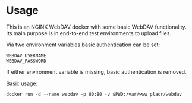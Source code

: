 # Usage
This is an NGINX WebDAV docker with some basic WebDAV functionality. Its main purpose is in end-to-end test environments to upload files.

Via two environment variables basic authentication can be set:

	WEBDAV_USERNAME
	WEBDAV_PASSWORD

If either environment variable is missing, basic authentication is removed.

Basic usage:

	docker run -d --name webdav -p 80:80 -v $PWD:/var/www placr/webdav
	
